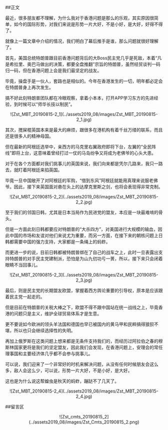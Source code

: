 ##正文

最近，很多朋友都不理解，为什么我对于香港问题是那么的乐观，其实原因很简单，如今的国际形势，对我们来说是形势一片大好，不是小好，是大好，好得不得了。

就像上一篇文章中介绍的情况，我们明白了幕后推手是谁，那么问题就很好理解了。

首先，美国总统特朗普跟目前香港问题背后的大Boss民主党几乎是死敌，本着“凡是希拉里、奥巴马做出的决策，都要全盘推翻”宗旨的特朗普，虽然经贸谈判一码归一码，但在香港问题上会是我们最坚定的战友。

毕竟，操盘手是一伙人，套路也是相似的。今年在香港发生的一切，明年都必定会在特朗普身上再次发生。

搞不好此刻特朗普团队都在冷眼观察，拿着小本本，打开APP学习东方的先进经验，到时候可以“师华长技以制民”。

 <div align="center">![Zst_MBT_20190815-2_1](../assets2019_08/images/Zst_MBT_20190815-2_1.jpg)</div>

其次，搅屎棍英国本来是最大的麻烦，跟很多在港机构有着千丝万缕的联系，而且还是很多人的精神母国。

但在最新的阿根廷选举中，亲西方的马克里右翼政府即将下台，左翼的“全民阵线”即将上台，这意味着曾经打过一仗的马岛纷争又将成为老佛爷的心头大患。

对于在各个方面都对我们挑事儿的英国来说，我们向来都是凭尔几路来，我只一路去，就盯着阿根廷来掐英国。

毕竟一旦中国敞开了对阿根廷的军购，“借到东风”阿根廷就能用真理来说服老佛爷。因此，接下来英国面对悬在头上的达摩克里斯之剑，也将会表现得非常克制。

 <div align="center">![Zst_MBT_20190815-2_2](../assets2019_08/images/Zst_MBT_20190815-2_2.jpg)</div>

至于我们的邻国日韩，尤其是日本当局作为民进党的盟友，本应是一块最难啃的骨头。

但是一方面此刻日韩都要应对特朗普的“大杀四方”，对美国进行大规模的输血，因此中国的市场和友谊对他们来说尤为重要，而另一方面，在接下来的朝核问题上日韩都需要中国的强力支持，大家都是一条绳上的蚂蚱。

而更进一步的说，目前日韩都被特朗普绑在了自己的战车之上，此时一旦表露出支持特朗普的对手民主党建制派，恐怕是为山九仞功亏一篑，所以，接下来只会闭着眼睛不当回事儿。

 <div align="center">![Zst_MBT_20190815-2_3](../assets2019_08/images/Zst_MBT_20190815-2_3.jpg)</div>

最后，则是民主党的长期盟友欧盟，掌握着西方舆论重要的引导权，原本是应该跟着民主党一起走的。

但是目前在特朗普的关税大棒之下，欧盟不得不跟中国站在统一战线之上，毕竟香港的问题只是主义，维护全球贸易体系才是生意。

更不要说如今欧洲的领头羊法国和德国也早已被国内的黄马甲和民粹搞得狼狈不堪，所以也只会继续选择性的失明。

再加上俄罗斯在这类问题上想来都是无条件支持我们的，而经历过阿拉伯之春的穆斯林国家更将是我们的坚定盟友，因此我们会发现，在香港问题上，安理会的常任理事国和主要经济体几乎都不会参与挑事儿。

可以说，我们迎来了一个非常好的时机来解决问题，从没有任何时候朋友会这么多，敌人会这么少，可以说，形势一片大好，不是小好，是大好。

这也是为什么说这帮蝗虫是秋天的蚂蚱，蹦跶不了几天了。

 <div align="center">![Zst_MBT_20190815-2_4](../assets2019_08/images/Zst_MBT_20190815-2_4.jpg)</div>

##留言区
 <div align="center">![Zst_cmts_20190815_2](../assets2019_08/images/Zst_Cmts_20190815_2.png)</div>